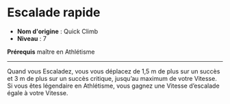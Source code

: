 # Escalade rapide

 * **Nom d'origine** : Quick Climb
 * **Niveau** : 7


<p><strong>Prérequis</strong> maître en Athlétisme</p>
<hr>
<p>Quand vous Escaladez, vous vous déplacez de 1,5 m de plus sur un succès et 3 m de plus sur un succès critique, jusqu’au maximum de votre Vitesse. Si vous êtes légendaire en Athlétisme, vous gagnez une Vitesse d’escalade égale à votre Vitesse.</p>